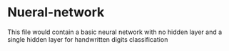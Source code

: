 # Nueral-network
This file would contain a basic neural network with no hidden layer and a single hidden layer for handwritten digits classification
